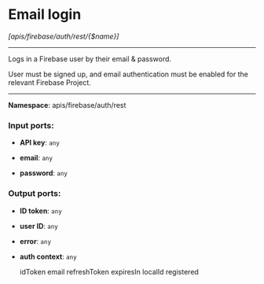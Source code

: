 # Email login

_[apis/firebase/auth/rest/{$name}]_

---

Logs in a Firebase user by their email & password.

User must be signed up, and email authentication must be enabled for the relevant Firebase Project.

---

__Namespace__: apis/firebase/auth/rest

### Input ports:

* __API key__: ` any `


* __email__: ` any `


* __password__: ` any `

### Output ports:

* __ID token__: ` any `


* __user ID__: ` any `


* __error__: ` any `


* __auth context__: ` any `

    idToken
    email
    refreshToken
    expiresIn
    localId
    registered

